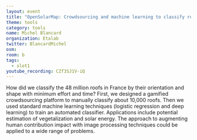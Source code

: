 ```yaml
---
layout: event
title: "OpenSolarMap: Crowdsourcing and machine learning to classify roofs"
theme: tools
category: tools
name: Michel Blancard
organization: Etalab
twitter: BlancardMichel
osm:
room: b
tags:
  - slot1
youtube_recording: CZf3SJ1V-iQ
---
```

How did we classify the 48 million roofs in France by their orientation and shape with minimum effort and time? First, we designed a gamified crowdsourcing platform to manually classify about 10,000 roofs. Then we used standard machine learning techniques (logistic regression and deep learning) to train an automated classifier. Applications include potential estimation of vegetalization and solar energy. The approach to augmenting human contribution impact with image processing techniques could be applied to a wide range of problems.

